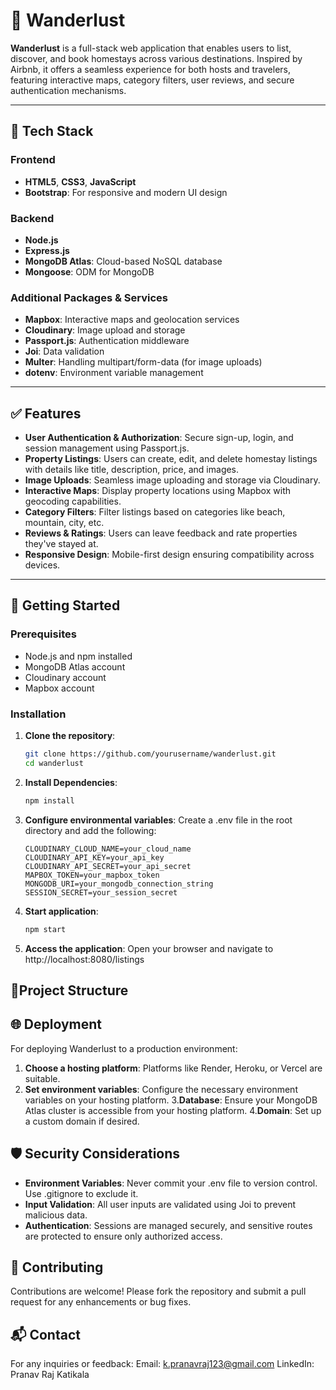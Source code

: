 # 🧭 Wanderlust

**Wanderlust** is a full-stack web application that enables users to list, discover, and book homestays across various destinations. Inspired by Airbnb, it offers a seamless experience for both hosts and travelers, featuring interactive maps, category filters, user reviews, and secure authentication mechanisms.

---

## 🔧 Tech Stack

### Frontend
- **HTML5**, **CSS3**, **JavaScript**
- **Bootstrap**: For responsive and modern UI design

### Backend
- **Node.js**
- **Express.js**
- **MongoDB Atlas**: Cloud-based NoSQL database
- **Mongoose**: ODM for MongoDB

### Additional Packages & Services
- **Mapbox**: Interactive maps and geolocation services
- **Cloudinary**: Image upload and storage
- **Passport.js**: Authentication middleware
- **Joi**: Data validation
- **Multer**: Handling multipart/form-data (for image uploads)
- **dotenv**: Environment variable management

---

## ✅ Features

- **User Authentication & Authorization**: Secure sign-up, login, and session management using Passport.js.
- **Property Listings**: Users can create, edit, and delete homestay listings with details like title, description, price, and images.
- **Image Uploads**: Seamless image uploading and storage via Cloudinary.
- **Interactive Maps**: Display property locations using Mapbox with geocoding capabilities.
- **Category Filters**: Filter listings based on categories like beach, mountain, city, etc.
- **Reviews & Ratings**: Users can leave feedback and rate properties they've stayed at.
- **Responsive Design**: Mobile-first design ensuring compatibility across devices.

---

## 🏁 Getting Started

### Prerequisites

- Node.js and npm installed
- MongoDB Atlas account
- Cloudinary account
- Mapbox account

### Installation

1. **Clone the repository**:
   ```bash
   git clone https://github.com/yourusername/wanderlust.git
   cd wanderlust

2. **Install Dependencies**:
   ```bash
   npm install

3. **Configure environmental variables**:
   Create a .env file in the root directory and add the following:
   ```env
   CLOUDINARY_CLOUD_NAME=your_cloud_name
   CLOUDINARY_API_KEY=your_api_key
   CLOUDINARY_API_SECRET=your_api_secret
   MAPBOX_TOKEN=your_mapbox_token
   MONGODB_URI=your_mongodb_connection_string
   SESSION_SECRET=your_session_secret

4. **Start application**:
   ```bash
   npm start

5. **Access the application**:
   Open your browser and navigate to http://localhost:8080/listings

## 📁Project Structure

## 🌐 Deployment

For deploying Wanderlust to a production environment:
1. **Choose a hosting platform**: Platforms like Render, Heroku, or Vercel are suitable.
2. **Set environment variables**: Configure the necessary environment variables on your hosting platform.
3.**Database**: Ensure your MongoDB Atlas cluster is accessible from your hosting platform.
4.**Domain**: Set up a custom domain if desired.

## 🛡️ Security Considerations

- **Environment Variables**: Never commit your .env file to version control. Use .gitignore to exclude it.
- **Input Validation**: All user inputs are validated using Joi to prevent malicious data.
- **Authentication**: Sessions are managed securely, and sensitive routes are protected to ensure only authorized access.

## 🤝 Contributing

Contributions are welcome! Please fork the repository and submit a pull request for any enhancements or bug fixes.

## 📬 Contact

For any inquiries or feedback:
Email: k.pranavraj123@gmail.com
LinkedIn: Pranav Raj Katikala
